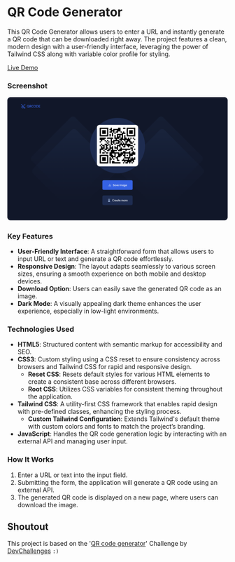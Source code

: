 # QR Code Generator

This QR Code Generator allows users to enter a URL and instantly generate a QR code that can be downloaded right away. The project features a clean, modern design with a user-friendly interface, leveraging the power of Tailwind CSS along with variable color profile for styling.

[Live Demo](https://arman-anm.github.io/QR-Code-Generator)

### Screenshot
![Large Screen - Dark theme](./assets/screenshot.png)

### Key Features

- **User-Friendly Interface**: A straightforward form that allows users to input URL or text and generate a QR code effortlessly.
- **Responsive Design**: The layout adapts seamlessly to various screen sizes, ensuring a smooth experience on both mobile and desktop devices.
- **Download Option**: Users can easily save the generated QR code as an image.
- **Dark Mode**: A visually appealing dark theme enhances the user experience, especially in low-light environments.

### Technologies Used

- **HTML5**: Structured content with semantic markup for accessibility and SEO.
- **CSS3**: Custom styling using a CSS reset to ensure consistency across browsers and Tailwind CSS for rapid and responsive design.
  - **Reset CSS**: Resets default styles for various HTML elements to create a consistent base across different browsers.
  - **Root CSS**: Utilizes CSS variables for consistent theming throughout the application.
- **Tailwind CSS**: A utility-first CSS framework that enables rapid design with pre-defined classes, enhancing the styling process.
  - **Custom Tailwind Configuration**: Extends Tailwind's default theme with custom colors and fonts to match the project’s branding.
- **JavaScript**: Handles the QR code generation logic by interacting with an external API and managing user input.

### How It Works

1. Enter a URL or text into the input field.
2. Submitting the form, the application will generate a QR code using an external API.
3. The generated QR code is displayed on a new page, where users can download the image.

## Shoutout
This project is based on the '[QR code generator](https://devchallenges.io/challenge/qa-code-generator)' Challenge by [DevChallenges](https://devchallenges.io/)  `:)`
